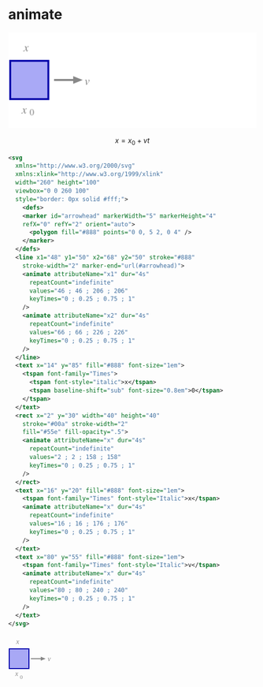 # animate
![](animate.svg)

$$
x = x_0 + v t
$$

```svg
<svg
  xmlns="http://www.w3.org/2000/svg"
  xmlns:xlink="http://www.w3.org/1999/xlink"
  width="260" height="100"
  viewbox="0 0 260 100"
  style="border: 0px solid #fff;">
    <defs>
    <marker id="arrowhead" markerWidth="5" markerHeight="4" 
    refX="0" refY="2" orient="auto">
      <polygon fill="#888" points="0 0, 5 2, 0 4" />
    </marker>
  </defs>
  <line x1="48" y1="50" x2="68" y2="50" stroke="#888" 
    stroke-width="2" marker-end="url(#arrowhead)">
    <animate attributeName="x1" dur="4s"
      repeatCount="indefinite"
      values="46 ; 46 ; 206 ; 206"
      keyTimes="0 ; 0.25 ; 0.75 ; 1"
    />
    <animate attributeName="x2" dur="4s"
      repeatCount="indefinite"
      values="66 ; 66 ; 226 ; 226"
      keyTimes="0 ; 0.25 ; 0.75 ; 1"
    />
  </line>
  <text x="14" y="85" fill="#888" font-size="1em">
    <tspan font-family="Times">
      <tspan font-style="italic">x</tspan>
      <tspan baseline-shift="sub" font-size="0.8em">0</tspan>
    </tspan>
  </text>
  <rect x="2" y="30" width="40" height="40"
    stroke="#00a" stroke-width="2"
    fill="#55e" fill-opacity=".5">
    <animate attributeName="x" dur="4s"
      repeatCount="indefinite"
      values="2 ; 2 ; 158 ; 158"
      keyTimes="0 ; 0.25 ; 0.75 ; 1"
    />
  </rect>
  <text x="16" y="20" fill="#888" font-size="1em">
    <tspan font-family="Times" font-style="Italic">x</tspan>
    <animate attributeName="x" dur="4s"
      repeatCount="indefinite"
      values="16 ; 16 ; 176 ; 176"
      keyTimes="0 ; 0.25 ; 0.75 ; 1"
    />
  </text>
  <text x="80" y="55" fill="#888" font-size="1em">
    <tspan font-family="Times" font-style="Italic">v</tspan>
    <animate attributeName="x" dur="4s"
      repeatCount="indefinite"
      values="80 ; 80 ; 240 ; 240"
      keyTimes="0 ; 0.25 ; 0.75 ; 1"
    />
  </text>
</svg>
```

<svg
  xmlns="http://www.w3.org/2000/svg"
  xmlns:xlink="http://www.w3.org/1999/xlink"
  width="260" height="100"
  viewbox="0 0 260 100"
  style="border: 0px solid #fff;">
    <defs>
    <marker id="arrowhead" markerWidth="5" markerHeight="4" 
    refX="0" refY="2" orient="auto">
      <polygon fill="#888" points="0 0, 5 2, 0 4" />
    </marker>
  </defs>
  <line x1="48" y1="50" x2="68" y2="50" stroke="#888" 
    stroke-width="2" marker-end="url(#arrowhead)">
    <animate attributeName="x1" dur="4s"
      repeatCount="indefinite"
      values="46 ; 46 ; 206 ; 206"
      keyTimes="0 ; 0.25 ; 0.75 ; 1"
    />
    <animate attributeName="x2" dur="4s"
      repeatCount="indefinite"
      values="66 ; 66 ; 226 ; 226"
      keyTimes="0 ; 0.25 ; 0.75 ; 1"
    />
  </line>
  <text x="14" y="85" fill="#888" font-size="1em">
    <tspan font-family="Times">
      <tspan font-style="italic">x</tspan>
      <tspan baseline-shift="sub" font-size="0.8em">0</tspan>
    </tspan>
  </text>
  <rect x="2" y="30" width="40" height="40"
    stroke="#00a" stroke-width="2"
    fill="#55e" fill-opacity=".5">
    <animate attributeName="x" dur="4s"
      repeatCount="indefinite"
      values="2 ; 2 ; 158 ; 158"
      keyTimes="0 ; 0.25 ; 0.75 ; 1"
    />
  </rect>
  <text x="16" y="20" fill="#888" font-size="1em">
    <tspan font-family="Times" font-style="Italic">x</tspan>
    <animate attributeName="x" dur="4s"
      repeatCount="indefinite"
      values="16 ; 16 ; 176 ; 176"
      keyTimes="0 ; 0.25 ; 0.75 ; 1"
    />
  </text>
  <text x="80" y="55" fill="#888" font-size="1em">
    <tspan font-family="Times" font-style="Italic">v</tspan>
    <animate attributeName="x" dur="4s"
      repeatCount="indefinite"
      values="80 ; 80 ; 240 ; 240"
      keyTimes="0 ; 0.25 ; 0.75 ; 1"
    />
  </text>
</svg>
